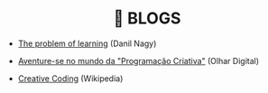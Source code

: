 <h1 align="center">📝 BLOGS</h1>

- [The problem of learning](https://medium.com/generative-design/generative-design-introduction-64fb2db38e1) (Danil Nagy)

- [Aventure-se no mundo da "Programação Criativa"](https://olhardigital.com.br/noticia/aventure-se-no-mundo-da-arte-e-da-tecnologia-com-a-programacao-criativa/32798) (Olhar Digital)

- [Creative Coding](https://en.wikipedia.org/wiki/Creative_coding) (Wikipedia)
